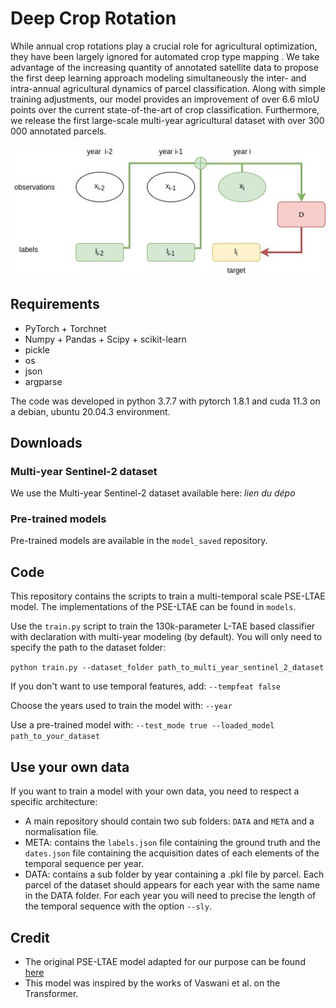 # Deep Crop Rotation

While annual crop rotations play a crucial role for agricultural optimization, they have been largely ignored for automated crop type mapping .
We take advantage of the increasing quantity of annotated satellite data to propose the first deep learning approach modeling simultaneously the inter- and intra-annual agricultural dynamics of parcel classification. Along with simple training adjustments, our model provides an improvement of over 6.6 mIoU points over the current state-of-the-art of crop classification. Furthermore, we release the first large-scale multi-year agricultural dataset with over 300 000 annotated parcels.

<p align="center">
  <img src="./gfx/declaration_en.jpg" alt="Sublime's custom image"/>
</p>


## Requirements
 - PyTorch + Torchnet
 - Numpy + Pandas + Scipy + scikit-learn 
 - pickle
 - os
 - json
 - argparse
 
 The code was developed in python 3.7.7 with pytorch 1.8.1 and cuda 11.3 on a debian, ubuntu 20.04.3 environment.
 
## Downloads
 
### Multi-year Sentinel-2 dataset
We use the Multi-year Sentinel-2 dataset available here: *lien du dépo*

### Pre-trained models

Pre-trained models are available in the `model_saved` repository. 

## Code
This repository contains the scripts to train a multi-temporal scale PSE-LTAE model. 
The implementations of the PSE-LTAE can be found in `models`. 

Use the `train.py` script to train the 130k-parameter L-TAE based classifier with declaration with multi-year modeling (by default). 
You will only need to specify the path to the dataset folder:

`python train.py --dataset_folder path_to_multi_year_sentinel_2_dataset`

If you don't want to use temporal features, add: `--tempfeat false`

Choose the years used to train the model with: `--year` 

Use a pre-trained model with: `--test_mode true --loaded_model path_to_your_dataset`

## Use your own data

  If you want to train a model with your own data, you need to respect a specific architecture:
  - A main repository should contain two sub folders: `DATA` and `META` and a normalisation file.
  - META: contains the `labels.json` file containing the ground truth and the `dates.json` file containing the acquisition dates of each elements of the temporal sequence per year.
  - DATA: contains a sub folder by year containing a .pkl file by parcel.
Each parcel of the dataset should appears for each year with the same name in the DATA folder.
For each year you will need to precise the length of the temporal sequence with the option `--sly`.

## Credit 
 - The original PSE-LTAE model adapted for our purpose can be found [here](https://github.com/VSainteuf/lightweight-temporal-attention-pytorch)
 - This model was inspired by the works of Vaswani et al. on the Transformer. 
